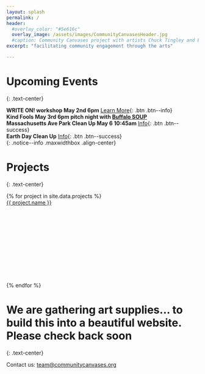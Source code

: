 ```yaml
---
layout: splash
permalink: /
header:
  #overlay_color: "#5e616c"
  overlay_image: /assets/images/CommunityCanvasesHeader.jpg
  #caption: Community Canvases project with artists Chuck Tingley and Edreys Wajed
excerpt: "facilitating community engagement through the arts"

---
```


# Upcoming Events
{: .text-center}

**WRITE ON! workshop May 2nd 6pm** [Learn More](https://kindfools.org/writeon/){: .btn .btn--info}<br>
**Kind Fools May 3rd 6pm pitch night with [Buffalo SOUP](https://www.instagram.com/buffalonysoup/)**<br>
**Massachusetts Ave Park Clean Up May 6 10:45am** [Info](/events/cleanup20230506/){: .btn .btn--success}<br>
**Earth Day Clean Up** [Info](/earthday2023/){: .btn .btn--success}<br>
{: .notice--info .maxwidthbox .align-center}

# Projects
{: .text-center}

<div class="grid">
    {% for project in site.data.projects %}
        <div class="grid-item">
            <a alt="{{ project.name }}" href="{{ project.link }}" title="{{ project.name }}">
                <div class="panel panel-default">
                    <div class="panel-heading">
                        {{ project.name }}
                    </div>
                    <div class="panel-body" style="background: url('{{ project.image }}') no-repeat; background-size: cover; min-height: 200px;"></div>
                </div>
            </a>
        </div>
    {% endfor %}
</div>

# We are gathering art supplies... to build this into a beautiful website. Please check back soon
{: .text-center}

Contact us: [team@communitycanvases.org](mailto:team@communitycanvases.org)

